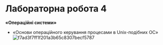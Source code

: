 # Лабораторна робота 4
**«Операційні системи»**
+ «Основи операційного керування процесами в Unix-подібних ОС»
![f7ad3f7ff1f201a3b65c8307becf5787](https://user-images.githubusercontent.com/66260361/166588092-85968d1d-1a74-42ba-b03d-41f62ccc1db3.jpg)
